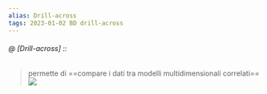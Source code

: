 ```yaml
---
alias: Drill-across
tags: 2023-01-02 BD drill-across
---
```


###### @ [Drill-across] ::
> permette di ==compare i dati tra modelli multidimensionali correlati==
![](drillacross.jpeg)
<!--ID: 1672771105246-->
